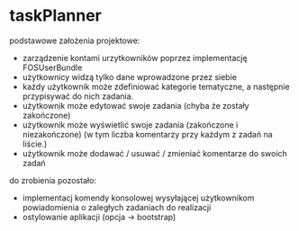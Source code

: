 taskPlanner
===========

podstawowe założenia projektowe:
- zarządzenie kontami urzytkowników poprzez implementację FOSUserBundle
- użytkownicy widzą tylko dane wprowadzone przez siebie
- każdy użytkownik może zdefiniować kategorie tematyczne, a następnie przypisywać do nich zadania.
- użytkownik może edytować swoje zadania (chyba że zostały zakończone)
- użytkownik może wyświetlić swoje zadania (zakończone i niezakończone) (w tym liczba komentarzy przy każdym z zadań
                                                                   na liście.)
- użytkownik może dodawać / usuwać / zmieniać komentarze do swoich zadań

do zrobienia pozostało:
- implementacj komendy konsolowej wysyłającej użytkownikom powiadomienia o zaległych zadaniach do realizacji
- ostylowanie aplikacji (opcja -> bootstrap)
